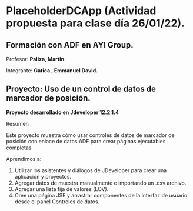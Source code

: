 # PlaceholderDCApp (Actividad propuesta para clase día 26/01/22).

## **Formación con ADF en AYI Group.**

Profesor:
**Paliza, Martin.**  

Integrante: **Gatica , Emmanuel David.**

## Proyecto: Uso de un control de datos de marcador de posición.


**Proyecto desarrollado en Jdeveloper 12.2.1.4**


Resumen

Este proyecto muestra cómo usar controles de datos de marcador de posición con enlace de datos ADF para crear páginas ejecutables completas


Aprendimos a:

1) Utilizar los asistentes y diálogos de JDeveloper para crear una aplicación y proyectos.
2) Agregar datos de muestra manualmente e importando un .csv archivo.
3) Agregar una lista fija de valores (LOV).
4) Cree una página JSF y arrastrar componentes de la interfaz de usuario desde el panel Controles de datos.

